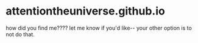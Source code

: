 # attentiontheuniverse.github.io
how did you find me????
let me know if you'd like--
your other option is to not do that.
